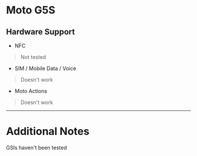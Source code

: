# Moto G5S

## Hardware Support
* NFC
> Not tested
* SIM / Mobile Data / Voice
> Doesn't work
* Moto Actions
> Doesn't work

---

# Additional Notes
GSIs haven't been tested